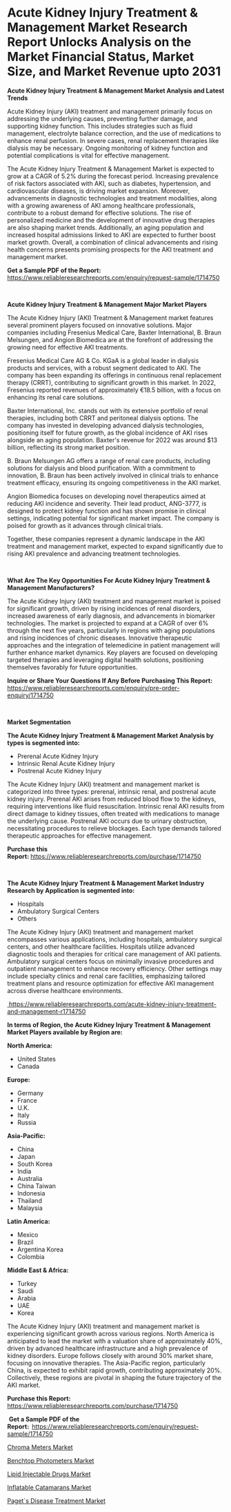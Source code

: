 <p><h1>Acute Kidney Injury Treatment & Management Market Research Report Unlocks Analysis on the Market Financial Status, Market Size, and Market Revenue upto 2031</h1></p><p><strong>Acute Kidney Injury Treatment & Management Market Analysis and Latest Trends</strong></p>
<p><p>Acute Kidney Injury (AKI) treatment and management primarily focus on addressing the underlying causes, preventing further damage, and supporting kidney function. This includes strategies such as fluid management, electrolyte balance correction, and the use of medications to enhance renal perfusion. In severe cases, renal replacement therapies like dialysis may be necessary. Ongoing monitoring of kidney function and potential complications is vital for effective management.</p><p>The Acute Kidney Injury Treatment & Management Market is expected to grow at a CAGR of 5.2% during the forecast period. Increasing prevalence of risk factors associated with AKI, such as diabetes, hypertension, and cardiovascular diseases, is driving market expansion. Moreover, advancements in diagnostic technologies and treatment modalities, along with a growing awareness of AKI among healthcare professionals, contribute to a robust demand for effective solutions. The rise of personalized medicine and the development of innovative drug therapies are also shaping market trends. Additionally, an aging population and increased hospital admissions linked to AKI are expected to further boost market growth. Overall, a combination of clinical advancements and rising health concerns presents promising prospects for the AKI treatment and management market.</p></p>
<p><strong>Get a Sample PDF of the Report:&nbsp;</strong> <a href="https://www.reliableresearchreports.com/enquiry/request-sample/1714750?utm_campaign=37&utm_medium=2&utm_source=Github&utm_content=ia&utm_term=22102024&utm_id=acute-kidney-injury-treatment-management">https://www.reliableresearchreports.com/enquiry/request-sample/1714750</a></p>
<p>&nbsp;</p>
<p><strong>Acute Kidney Injury Treatment & Management Major Market Players</strong></p>
<p><p>The Acute Kidney Injury (AKI) Treatment & Management market features several prominent players focused on innovative solutions. Major companies including Fresenius Medical Care, Baxter International, B. Braun Melsungen, and Angion Biomedica are at the forefront of addressing the growing need for effective AKI treatments.</p><p>Fresenius Medical Care AG & Co. KGaA is a global leader in dialysis products and services, with a robust segment dedicated to AKI. The company has been expanding its offerings in continuous renal replacement therapy (CRRT), contributing to significant growth in this market. In 2022, Fresenius reported revenues of approximately €18.5 billion, with a focus on enhancing its renal care solutions.</p><p>Baxter International, Inc. stands out with its extensive portfolio of renal therapies, including both CRRT and peritoneal dialysis options. The company has invested in developing advanced dialysis technologies, positioning itself for future growth, as the global incidence of AKI rises alongside an aging population. Baxter's revenue for 2022 was around $13 billion, reflecting its strong market position.</p><p>B. Braun Melsungen AG offers a range of renal care products, including solutions for dialysis and blood purification. With a commitment to innovation, B. Braun has been actively involved in clinical trials to enhance treatment efficacy, ensuring its ongoing competitiveness in the AKI market.</p><p>Angion Biomedica focuses on developing novel therapeutics aimed at reducing AKI incidence and severity. Their lead product, ANG-3777, is designed to protect kidney function and has shown promise in clinical settings, indicating potential for significant market impact. The company is poised for growth as it advances through clinical trials.</p><p>Together, these companies represent a dynamic landscape in the AKI treatment and management market, expected to expand significantly due to rising AKI prevalence and advancing treatment technologies.</p></p>
<p>&nbsp;</p>
<p><strong>What Are The Key Opportunities For Acute Kidney Injury Treatment & Management Manufacturers?</strong></p>
<p><p>The Acute Kidney Injury (AKI) treatment and management market is poised for significant growth, driven by rising incidences of renal disorders, increased awareness of early diagnosis, and advancements in biomarker technologies. The market is projected to expand at a CAGR of over 6% through the next five years, particularly in regions with aging populations and rising incidences of chronic diseases. Innovative therapeutic approaches and the integration of telemedicine in patient management will further enhance market dynamics. Key players are focused on developing targeted therapies and leveraging digital health solutions, positioning themselves favorably for future opportunities.</p></p>
<p><strong>Inquire or Share Your Questions If Any Before Purchasing This Report:</strong> <a href="https://www.reliableresearchreports.com/enquiry/pre-order-enquiry/1714750?utm_campaign=37&utm_medium=2&utm_source=Github&utm_content=ia&utm_term=22102024&utm_id=acute-kidney-injury-treatment-management">https://www.reliableresearchreports.com/enquiry/pre-order-enquiry/1714750</a></p>
<p>&nbsp;</p>
<p><strong>Market Segmentation</strong></p>
<p><strong>The Acute Kidney Injury Treatment & Management Market Analysis by types is segmented into:</strong></p>
<p><ul><li>Prerenal Acute Kidney Injury</li><li>Intrinsic Renal Acute Kidney Injury</li><li>Postrenal Acute Kidney Injury</li></ul></p>
<p><p>The Acute Kidney Injury (AKI) treatment and management market is categorized into three types: prerenal, intrinsic renal, and postrenal acute kidney injury. Prerenal AKI arises from reduced blood flow to the kidneys, requiring interventions like fluid resuscitation. Intrinsic renal AKI results from direct damage to kidney tissues, often treated with medications to manage the underlying cause. Postrenal AKI occurs due to urinary obstruction, necessitating procedures to relieve blockages. Each type demands tailored therapeutic approaches for effective management.</p></p>
<p><strong>Purchase this Report:&nbsp;</strong><a href="https://www.reliableresearchreports.com/purchase/1714750?utm_campaign=37&utm_medium=2&utm_source=Github&utm_content=ia&utm_term=22102024&utm_id=acute-kidney-injury-treatment-management">https://www.reliableresearchreports.com/purchase/1714750</a></p>
<p>&nbsp;</p>
<p><strong>The Acute Kidney Injury Treatment & Management Market Industry Research by Application is segmented into:</strong></p>
<p><ul><li>Hospitals</li><li>Ambulatory Surgical Centers</li><li>Others</li></ul></p>
<p><p>The Acute Kidney Injury (AKI) treatment and management market encompasses various applications, including hospitals, ambulatory surgical centers, and other healthcare facilities. Hospitals utilize advanced diagnostic tools and therapies for critical care management of AKI patients. Ambulatory surgical centers focus on minimally invasive procedures and outpatient management to enhance recovery efficiency. Other settings may include specialty clinics and renal care facilities, emphasizing tailored treatment plans and resource optimization for effective AKI management across diverse healthcare environments.</p></p>
<p><a href="https://www.reliableresearchreports.com/acute-kidney-injury-treatment-and-management-r1714750?utm_campaign=37&utm_medium=2&utm_source=Github&utm_content=ia&utm_term=22102024&utm_id=acute-kidney-injury-treatment-management">&nbsp;https://www.reliableresearchreports.com/acute-kidney-injury-treatment-and-management-r1714750</a></p>
<p><strong>In terms of Region, the Acute Kidney Injury Treatment & Management Market Players available by Region are:</strong></p>
<p>
    <p> <strong> North America: </strong>
        <ul>
            <li>United States</li>
            <li>Canada</li>
        </ul>
        </p> 
    <p> <strong> Europe: </strong>
        <ul>
            <li>Germany</li>
            <li>France</li>
            <li>U.K.</li>
            <li>Italy</li>
            <li>Russia</li>
        </ul>
        </p> 
    <p> <strong> Asia-Pacific: </strong>
        <ul>
            <li>China</li>
            <li>Japan</li>
            <li>South Korea</li>
            <li>India</li>
            <li>Australia</li>
            <li>China Taiwan</li>
            <li>Indonesia</li>
            <li>Thailand</li>
            <li>Malaysia</li>
        </ul>
        </p> 
    <p> <strong> Latin America: </strong>
        <ul>
            <li>Mexico</li>
            <li>Brazil</li>
            <li>Argentina Korea</li>
            <li>Colombia</li>
        </ul>
        </p> 
    <p> <strong> Middle East & Africa: </strong>
        <ul>
            <li>Turkey</li>
            <li>Saudi</li>
            <li>Arabia</li>
            <li>UAE</li>
            <li>Korea</li>
        </ul>
    </p>
    </p>
<p><p>The Acute Kidney Injury (AKI) treatment and management market is experiencing significant growth across various regions. North America is anticipated to lead the market with a valuation share of approximately 40%, driven by advanced healthcare infrastructure and a high prevalence of kidney disorders. Europe follows closely with around 30% market share, focusing on innovative therapies. The Asia-Pacific region, particularly China, is expected to exhibit rapid growth, contributing approximately 20%. Collectively, these regions are pivotal in shaping the future trajectory of the AKI market.</p></p>
<p><strong>Purchase this Report: </strong><a href="https://www.reliableresearchreports.com/purchase/1714750?utm_campaign=37&utm_medium=2&utm_source=Github&utm_content=ia&utm_term=22102024&utm_id=acute-kidney-injury-treatment-management">https://www.reliableresearchreports.com/purchase/1714750</a></p>
<p>&nbsp;<strong>Get a Sample PDF of the Report:&nbsp;&nbsp;</strong><a href="https://www.reliableresearchreports.com/enquiry/request-sample/1714750?utm_campaign=37&utm_medium=2&utm_source=Github&utm_content=ia&utm_term=22102024&utm_id=acute-kidney-injury-treatment-management">https://www.reliableresearchreports.com/enquiry/request-sample/1714750</a></p>
<p><strong></strong></p>
<p><p><a href="https://issuu.com/reportprime-2/docs/chroma-meters-market-size-2030.pptx_574897e8b43fbe?utm_campaign=37&utm_medium=2&utm_source=Github&utm_content=ia&utm_term=22102024&utm_id=acute-kidney-injury-treatment-management">Chroma Meters Market</a></p><p><a href="https://issuu.com/reportprime-2/docs/benchtop-photometers-market-size-20_b8e9bcf9fdade5?utm_campaign=37&utm_medium=2&utm_source=Github&utm_content=ia&utm_term=22102024&utm_id=acute-kidney-injury-treatment-management">Benchtop Photometers Market</a></p><p><a href="https://github.com/jennyt6m/Market-Research-Report-List-1/blob/main/lipid-injectable-drugs-market.md?utm_campaign=37&utm_medium=2&utm_source=Github&utm_content=ia&utm_term=22102024&utm_id=acute-kidney-injury-treatment-management">Lipid Injectable Drugs Market</a></p><p><a href="https://www.linkedin.com/pulse/inflatable-catamarans-market-pulse-117-expansion-blueprint-2024-2031-63alc?utm_campaign=37&utm_medium=2&utm_source=Github&utm_content=ia&utm_term=22102024&utm_id=acute-kidney-injury-treatment-management">Inflatable Catamarans Market</a></p><p><a href="https://github.com/MegiMusaj575/Market-Research-Report-List-1/blob/main/pagets-disease-treatment-market.md?utm_campaign=37&utm_medium=2&utm_source=Github&utm_content=ia&utm_term=22102024&utm_id=acute-kidney-injury-treatment-management">Paget`s Disease Treatment Market</a></p></p>